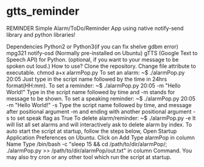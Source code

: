 # gtts_reminder
REMINDER
Simple Alarm/ToDo/Reminder App using native notify-send library and python libraries!

Dependencies
Python2 or Python3(if you can fix shelve gdbm error)
mpg321
notify-osd (Normally pre-installed on Ubuntu)
gTTS (Google Text to Speech API) for Python. (optional, if you want to your message to be spoken out loud.)
How to use?
Clone the repository.
Change file attribute to executable. chmod a+x alarmPop.py
To set an alarm:
~$ ./alarmPop.py 20:05
Just type in the script name followed by the time in 24hrs format(HH:mm).
To set a reminder:
~$ ./alarmPop.py 20:05 -m "Hello World!"
Type in the script name followed by time and -m stands for message to be shown.
To set a speaking reminder:
~$ ./alarmPop.py 20:05 -m "Hello World!" -s
Type the script name followed by time, and message after positional argument -m and ending with another positional argument -s to set speak flag as True
To delete alarm/reminder:
~$ ./alarmPop.py -e
It will list all set alarms and will interactively ask to delete alarm by index.
To auto start the script at startup, follow the steps below,
Open Startup Application Preferences on Ubuntu.
Click on Add
Type alarmPop in column Name
Type /bin/bash -c "sleep 15 && cd /path/to/dir/alarmPop/; ./alarmPop.py >> /path/to/dir/alarmPop/out.txt" in column Command. You may also try cron or any other tool which run the script at startup.
